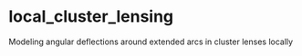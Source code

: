 # local_cluster_lensing
Modeling angular deflections around extended arcs in cluster lenses locally
